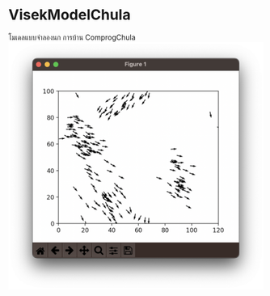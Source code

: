 # VisekModelChula
โมเดลแบบจำลองนก การบ้าน ComprogChula
![alt text](https://github.com/Ponynie/VisekModelChula/blob/master/Screenshot%202022-11-22%20at%2012.23.37%20AM.png?raw=true)
